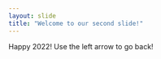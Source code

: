 ```yaml
---
layout: slide
title: "Welcome to our second slide!"
---
```

Happy 2022!
Use the left arrow to go back!
